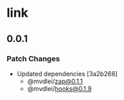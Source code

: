 # link

## 0.0.1

### Patch Changes

- Updated dependencies [3a2b268]
  - @mvdlei/zap@0.1.1
  - @mvdlei/hooks@0.1.9
